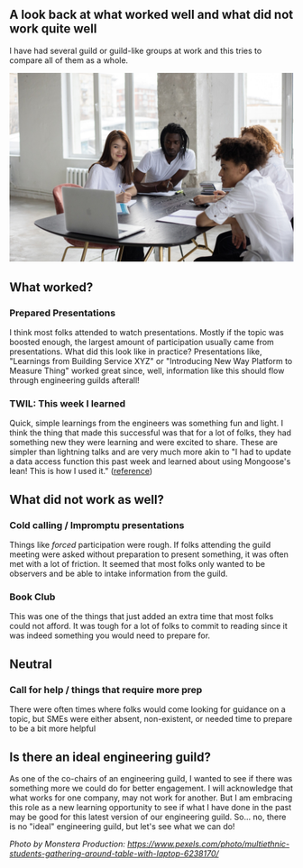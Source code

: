 ## A look back at what worked well and what did not work quite well

I have had several guild or guild-like groups at work and this tries to compare all of them as a whole.

![Learners](pexels-monstera-production-6238170.jpg)

## What worked?

### Prepared Presentations

I think most folks attended to watch presentations. Mostly if the topic was boosted enough, the largest amount of participation usually came from presentations.
What did this look like in practice? Presentations like, "Learnings from Building Service XYZ" or "Introducing New Way Platform to Measure Thing" worked great since, well, information like this should flow through engineering guilds afterall!

### TWIL: This week I learned

Quick, simple learnings from the engineers was something fun and light. I think the thing that made this successful was that for a lot of folks, they had something new they were learning and were excited to share.
These are simpler than lightning talks and are very much more akin to "I had to update a data access function this past week and learned about using Mongoose's lean! This is how I used it." ([reference](https://mongoosejs.com/docs/tutorials/lean.html))

## What did not work as well?

### Cold calling / Impromptu presentations

Things like _forced_ participation were rough. If folks attending the guild meeting were asked without preparation to present something, it was often met with a lot of friction. It seemed that most folks only wanted to be observers and be able to intake information from the guild.

### Book Club

This was one of the things that just added an extra time that most folks could not afford. It was tough for a lot of folks to commit to reading since it was indeed something you would need to prepare for.

## Neutral

### Call for help / things that require more prep

There were often times where folks would come looking for guidance on a topic, but SMEs were either absent, non-existent, or needed time to prepare to be a bit more helpful

## Is there an ideal engineering guild?

As one of the co-chairs of an engineering guild, I wanted to see if there was something more we could do for better engagement. I will acknowledge that what works for one company, may not work for another. But I am embracing this role as a new learning opportunity to see if what I have done in the past may be good for this latest version of our engineering guild. So... no, there is no "ideal" engineering guild, but let's see what we can do!

_Photo by Monstera Production: https://www.pexels.com/photo/multiethnic-students-gathering-around-table-with-laptop-6238170/_
